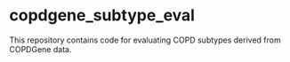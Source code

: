 # copdgene_subtype_eval
This repository contains code for evaluating COPD subtypes derived from COPDGene data.
